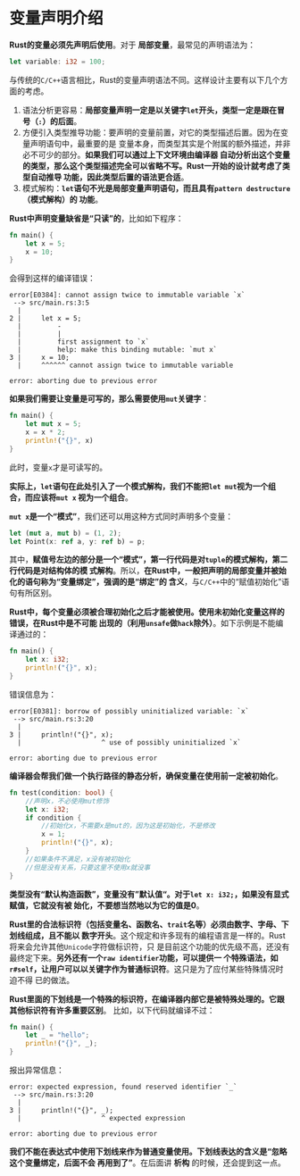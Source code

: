 变量声明介绍
================================================================================
**Rust的变量必须先声明后使用**。对于 **局部变量**，最常见的声明语法为：
```rust
let variable: i32 = 100;
```
与传统的`C/C++`语言相比，Rust的变量声明语法不同。这样设计主要有以下几个方面的考虑。
1. 语法分析更容易：**局部变量声明一定是以关键字`let`开头，类型一定是跟在冒号（`:`）的后面**。
2. 方便引入类型推导功能：要声明的变量前置，对它的类型描述后置。因为在变量声明语句中，最重要的是
变量本身，而类型其实是个附属的额外描述，并非必不可少的部分。**如果我们可以通过上下文环境由编译器
自动分析出这个变量的类型，那么这个类型描述完全可以省略不写。Rust一开始的设计就考虑了类型自动推导
功能，因此类型后置的语法更合适**。
3. 模式解构：**`let`语句不光是局部变量声明语句，而且具有`pattern destructure`（模式解构）的
功能**。

**Rust中声明变量缺省是“只读”的**，比如如下程序：
```rust
fn main() {
    let x = 5;
    x = 10;
}
```
会得到这样的编译错误：
```
error[E0384]: cannot assign twice to immutable variable `x`
 --> src/main.rs:3:5
  |
2 |     let x = 5;
  |         -
  |         |
  |         first assignment to `x`
  |         help: make this binding mutable: `mut x`
3 |     x = 10;
  |     ^^^^^^ cannot assign twice to immutable variable

error: aborting due to previous error
```
**如果我们需要让变量是可写的，那么需要使用`mut`关键字**：
```rust
fn main() {
    let mut x = 5;
    x = x * 2;
    println!("{}", x)
}
```
此时，变量`x`才是可读写的。

**实际上，`let`语句在此处引入了一个模式解构，我们不能把`let mut`视为一个组合，而应该将`mut x`
视为一个组合**。

**`mut x`是一个“模式”**，我们还可以用这种方式同时声明多个变量：
```rust
let (mut a, mut b) = (1, 2);
let Point(x: ref a, y: ref b) = p;
```
其中，**赋值号左边的部分是一个“模式”，第一行代码是对`tuple`的模式解构，第二行代码是对结构体的模
式解构**。所以，**在Rust中，一般把声明的局部变量并被始化的语句称为“变量绑定”，强调的是“绑定”的
含义**，与`C/C++`中的“赋值初始化”语句有所区别。

**Rust中，每个变量必须被合理初始化之后才能被使用。使用未初始化变量这样的错误，在Rust中是不可能
出现的（利用`unsafe`做`hack`除外）**。如下示例是不能编译通过的：
```rust
fn main() {
    let x: i32;
    println!("{}", x);
}
```
错误信息为：
```
error[E0381]: borrow of possibly uninitialized variable: `x`
 --> src/main.rs:3:20
  |
3 |     println!("{}", x);
  |                    ^ use of possibly uninitialized `x`

error: aborting due to previous error
```
**编译器会帮我们做一个执行路径的静态分析，确保变量在使用前一定被初始化**。
```rust
fn test(condition: bool) {
    //声明x，不必使用mut修饰
    let x: i32;
    if condition {
        //初始化x，不需要x是mut的，因为这是初始化，不是修改
        x = 1;
        println!("{}", x);
    }
    //如果条件不满足，x没有被初始化
    //但是没有关系，只要这里不使用x就没事
}
```
**类型没有“默认构造函数”，变量没有”默认值“。对于`let x: i32;`，如果没有显式赋值，它就没有被
始化，不要想当然地以为它的值是0**。

**Rust里的合法标识符（包括变量名、函数名、`trait`名等）必须由数字、字母、下划线组成，且不能以
数字开头**。这个规定和许多现有的编程语言是一样的。Rust将来会允许其他`Unicode`字符做标识符，只
是目前这个功能的优先级不高，还没有最终定下来。**另外还有一个`raw identifier`功能，可以提供一
个特殊语法，如`r#self`，让用户可以以关键字作为普通标识符**。这只是为了应付某些特殊情况时迫不得
已的做法。

**Rust里面的下划线是一个特殊的标识符，在编译器内部它是被特殊处理的。它跟其他标识符有许多重要区别**。
比如，以下代码就编译不过：
```rust
fn main() {
    let _ = "hello";
    println!("{}", _);
}
```
报出异常信息：
```
error: expected expression, found reserved identifier `_`
 --> src/main.rs:3:20
  |
3 |     println!("{}", _);
  |                    ^ expected expression

error: aborting due to previous error
```
**我们不能在表达式中使用下划线来作为普通变量使用。下划线表达的含义是“忽略这个变量绑定，后面不会
再用到了”**。在后面讲 **析构** 的时候，还会提到这一点。
